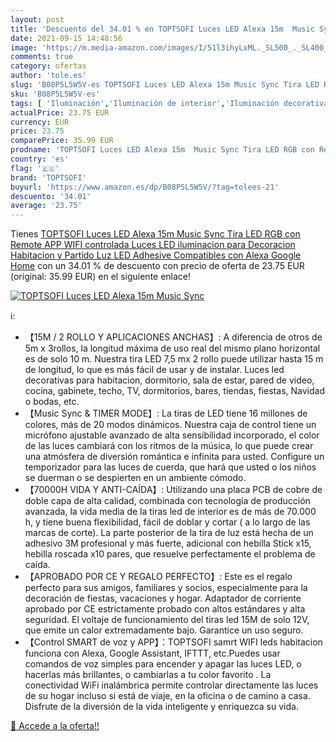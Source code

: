 ```yaml
---
layout: post
title: 'Descuento del 34.01 % en TOPTSOFI Luces LED Alexa 15m  Music Sync'
date: 2021-09-15 14:48:56
image: 'https://m.media-amazon.com/images/I/51l3ihyLxML._SL500_._SL400_.jpg'
comments: true
category: ofertas
author: 'tole.es'
slug: 'B08P5L5W5V-es TOPTSOFI Luces LED Alexa 15m Music Sync Tira LED RGB con...'
sku: 'B08P5L5W5V-es'
tags: [ 'Iluminación','Iluminación de interior','Iluminación decorativa y para usos específicos de interior','Tiras LED de interior','alexa','google','home','toptsofi', ]
actualPrice: 23.75 EUR
currency: EUR
price: 23.75
comparePrice: 35.99 EUR
prodname: 'TOPTSOFI Luces LED Alexa 15m  Music Sync Tira LED RGB con Remote  APP WIFI controlada   Luces LED iluminacion para Decoracion Habitacion y Partido  Luz LED Adhesive Compatibles con Alexa  Google Home'
country: 'es'
flag: '🇪🇸'
brand: 'TOPTSOFI'
buyurl: 'https://www.amazon.es/dp/B08P5L5W5V/?tag=tolees-21'
descuento: '34.01'
average: '23.75'
---
```


Tienes [TOPTSOFI Luces LED Alexa 15m  Music Sync Tira LED RGB con Remote  APP WIFI controlada   Luces LED iluminacion para Decoracion Habitacion y Partido  Luz LED Adhesive Compatibles con Alexa  Google Home](https://www.amazon.es/dp/B08P5L5W5V/?tag=tolees-21) con un 34.01 % de descuento con precio de oferta de 23.75 EUR (original: 35.99 EUR) en el siguiente enlace!

[![TOPTSOFI Luces LED Alexa 15m  Music Sync](https://m.media-amazon.com/images/I/51l3ihyLxML._SL500_._SL400_.jpg)](https://www.amazon.es/dp/B08P5L5W5V/?tag=tolees-21)

ℹ️:

- 【15M / 2 ROLLO Y APLICACIONES ANCHAS】: A diferencia de otros de 5m x 3rollos, la longitud máxima de uso real del mismo plano horizontal es de solo 10 m. Nuestra tira LED 7,5 mx 2 rollo puede utilizar hasta 15 m de longitud, lo que es más fácil de usar y de instalar. Luces led decorativas para habitacion, dormitorio, sala de estar, pared de video, cocina, gabinete, techo, TV, dormitorios, bares, tiendas, fiestas, Navidad o bodas, etc.
- 【Music Sync & TIMER MODE】: La tiras de LED tiene 16 millones de colores, más de 20 modos dinámicos. Nuestra caja de control tiene un micrófono ajustable avanzado de alta sensibilidad incorporado, el color de las luces cambiará con los ritmos de la música, lo que puede crear una atmósfera de diversión romántica e infinita para usted. Configure un temporizador para las luces de cuerda, que hará que usted o los niños se duerman o se despierten en un ambiente cómodo.
- 【70000H VIDA Y ANTI-CAÍDA】: Utilizando una placa PCB de cobre de doble capa de alta calidad, combinada con tecnología de producción avanzada, la vida media de la tiras led de interior es de más de 70.000 h, y tiene buena flexibilidad, fácil de doblar y cortar ( a lo largo de las marcas de corte). La parte posterior de la tira de luz está hecha de un adhesivo 3M profesional y más fuerte, adicional con hebilla Stick x15, hebilla roscada x10 pares, que resuelve perfectamente el problema de caída.
- 【APROBADO POR CE Y REGALO PERFECTO】: Este es el regalo perfecto para sus amigos, familiares y socios, especialmente para la decoración de fiestas, vacaciones y hogar. Adaptador de corriente aprobado por CE estrictamente probado con altos estándares y alta seguridad. El voltaje de funcionamiento del tiras led 15M de solo 12V, que emite un calor extremadamente bajo. Garantice un uso seguro.
- 【Control SMART de voz y APP】：TOPTSOFI samrt WIFI leds habitacion funciona con Alexa, Google Assistant, IFTTT, etc.Puedes usar comandos de voz simples para encender y apagar las luces LED, o hacerlas más brillantes, o cambiarlas a tu color favorito . La conectividad WiFi inalámbrica permite controlar directamente las luces de su hogar incluso si está de viaje, en la oficina o de camino a casa. Disfrute de la diversión de la vida inteligente y enriquezca su vida.

[🛒 Accede a la oferta!!](https://www.amazon.es/dp/B08P5L5W5V/?tag=tolees-21)
